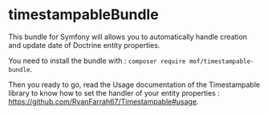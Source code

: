 # timestampableBundle

This bundle for Symfony will allows you to automatically handle creation and update date of Doctrine entity properties.

You need to install the bundle with :
`composer require mof/timestampable-bundle`.

Then you ready to go, read the Usage documentation of the Timestampable library to know how to set the handler of your 
entity properties : https://github.com/RyanFarrah67/Timestampable#usage.
